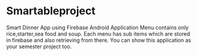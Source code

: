 # Smartableproject
Smart Dinner App using Firebase Android Application
Menu contains only rice,starter,sea food and soup.
Each menu has sub items which are stored in firebase and also retrieving from there.
You can show this application as your semester project too.
